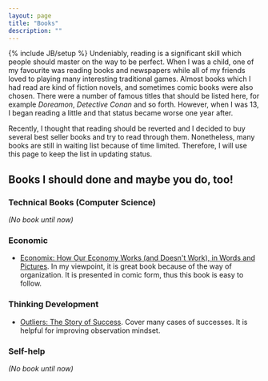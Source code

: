 ```yaml
---
layout: page
title: "Books"
description: ""
---
```

{% include JB/setup %}
Undeniably, reading is a significant skill which people should master on the way to be perfect. When I was a child, one of my favourite was reading books and newspapers while all of my friends loved to playing many interesting traditional games. Almost books which I had read are kind of fiction novels, and sometimes comic books were also chosen. There were a number of famous titles that should be listed here, for example _Doreamon_, _Detective Conan_ and so forth. However, when I was 13, I began reading a little and that status became worse one year after. 

Recently, I thought that reading should be reverted and I decided to buy several best seller books and try to read through them. Nonetheless, many books are still in waiting list because of time limited. Therefore, I will use this page to keep the list in updating status.

## Books I should done and maybe you do, too!


### Technical Books (Computer Science)
_(No book until now)_

### Economic
- [Economix: How Our Economy Works (and Doesn't Work), in Words and Pictures](http://www.amazon.com/dp/0810988399). In my viewpoint, it is great book because of the way of organization. It is presented in comic form, thus this book is easy to follow. 




### Thinking Development
- [Outliers: The Story of Success](http://www.amazon.com/Outliers-Story-Success-Malcolm-Gladwell/dp/0316017930). Cover many cases of successes. It is helpful for improving observation mindset.


### Self-help
_(No book until now)_


